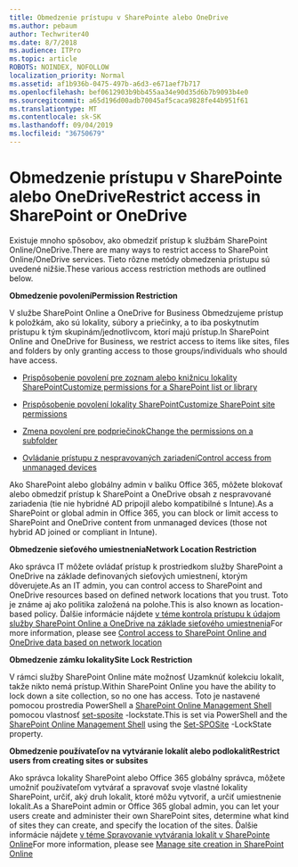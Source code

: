 ```yaml
---
title: Obmedzenie prístupu v SharePointe alebo OneDrive
ms.author: pebaum
author: Techwriter40
ms.date: 8/7/2018
ms.audience: ITPro
ms.topic: article
ROBOTS: NOINDEX, NOFOLLOW
localization_priority: Normal
ms.assetid: af1b936b-0475-497b-a6d3-e671aef7b717
ms.openlocfilehash: bef0612903b9bb455aa34e90d35d6b7b9093b4e0
ms.sourcegitcommit: a65d196d00adb70045af5caca9828fe44b951f61
ms.translationtype: MT
ms.contentlocale: sk-SK
ms.lasthandoff: 09/04/2019
ms.locfileid: "36750679"
---
```

# <a name="restrict-access-in-sharepoint-or-onedrive"></a><span data-ttu-id="528bd-102">Obmedzenie prístupu v SharePointe alebo OneDrive</span><span class="sxs-lookup"><span data-stu-id="528bd-102">Restrict access in SharePoint or OneDrive</span></span>

<span data-ttu-id="528bd-103">Existuje mnoho spôsobov, ako obmedziť prístup k službám SharePoint Online/OneDrive.</span><span class="sxs-lookup"><span data-stu-id="528bd-103">There are many ways to restrict access to SharePoint Online/OneDrive services.</span></span> <span data-ttu-id="528bd-104">Tieto rôzne metódy obmedzenia prístupu sú uvedené nižšie.</span><span class="sxs-lookup"><span data-stu-id="528bd-104">These various access restriction methods are outlined below.</span></span> 

<span data-ttu-id="528bd-105">**Obmedzenie povolení**</span><span class="sxs-lookup"><span data-stu-id="528bd-105">**Permission Restriction**</span></span>

<span data-ttu-id="528bd-106">V službe SharePoint Online a OneDrive for Business Obmedzujeme prístup k položkám, ako sú lokality, súbory a priečinky, a to iba poskytnutím prístupu k tým skupinám/jednotlivcom, ktorí majú prístup.</span><span class="sxs-lookup"><span data-stu-id="528bd-106">In SharePoint Online and OneDrive for Business, we restrict access to items like sites, files and folders by only granting access to those groups/individuals who should have access.</span></span>

- [<span data-ttu-id="528bd-107">Prispôsobenie povolení pre zoznam alebo knižnicu lokality SharePoint</span><span class="sxs-lookup"><span data-stu-id="528bd-107">Customize permissions for a SharePoint list or library</span></span>](https://support.office.com/article/Customize-permissions-for-a-SharePoint-list-or-library-02d770f3-59eb-4910-a608-5f84cc297782)

- [<span data-ttu-id="528bd-108">Prispôsobenie povolení lokality SharePoint</span><span class="sxs-lookup"><span data-stu-id="528bd-108">Customize SharePoint site permissions</span></span>](https://docs.microsoft.com/sharepoint/customize-sharepoint-site-permissions)

- [<span data-ttu-id="528bd-109">Zmena povolení pre podpriečinok</span><span class="sxs-lookup"><span data-stu-id="528bd-109">Change the permissions on a subfolder</span></span>](https://support.office.com/article/Change-the-permissions-on-a-subfolder-5427BD7C-F20A-4F75-8CF2-5359DD45A1A6)

- [<span data-ttu-id="528bd-110">Ovládanie prístupu z nespravovaných zariadení</span><span class="sxs-lookup"><span data-stu-id="528bd-110">Control access from unmanaged devices</span></span>](https://docs.microsoft.com/sharepoint/control-access-from-unmanaged-devices)

<span data-ttu-id="528bd-111">Ako SharePoint alebo globálny admin v balíku Office 365, môžete blokovať alebo obmedziť prístup k SharePoint a OneDrive obsah z nespravované zariadenia (tie nie hybridné AD pripojil alebo kompatibilné s Intune).</span><span class="sxs-lookup"><span data-stu-id="528bd-111">As a SharePoint or global admin in Office 365, you can block or limit access to SharePoint and OneDrive content from unmanaged devices (those not hybrid AD joined or compliant in Intune).</span></span>

<span data-ttu-id="528bd-112">**Obmedzenie sieťového umiestnenia**</span><span class="sxs-lookup"><span data-stu-id="528bd-112">**Network Location Restriction**</span></span>

<span data-ttu-id="528bd-113">Ako správca IT môžete ovládať prístup k prostriedkom služby SharePoint a OneDrive na základe definovaných sieťových umiestnení, ktorým dôverujete.</span><span class="sxs-lookup"><span data-stu-id="528bd-113">As an IT admin, you can control access to SharePoint and OneDrive resources based on defined network locations that you trust.</span></span> <span data-ttu-id="528bd-114">Toto je známe aj ako politika založená na polohe.</span><span class="sxs-lookup"><span data-stu-id="528bd-114">This is also known as location-based policy.</span></span> <span data-ttu-id="528bd-115">Ďalšie informácie nájdete [v téme kontrola prístupu k údajom služby SharePoint Online a OneDrive na základe sieťového umiestnenia](https://docs.microsoft.com/sharepoint/control-access-based-on-network-location)</span><span class="sxs-lookup"><span data-stu-id="528bd-115">For more information, please see [Control access to SharePoint Online and OneDrive data based on network location](https://docs.microsoft.com/sharepoint/control-access-based-on-network-location)</span></span>

<span data-ttu-id="528bd-116">**Obmedzenie zámku lokality**</span><span class="sxs-lookup"><span data-stu-id="528bd-116">**Site Lock Restriction**</span></span> 

<span data-ttu-id="528bd-117">V rámci služby SharePoint Online máte možnosť Uzamknúť kolekciu lokalít, takže nikto nemá prístup.</span><span class="sxs-lookup"><span data-stu-id="528bd-117">Within SharePoint Online you have the ability to lock down a site collection, so no one has access.</span></span> <span data-ttu-id="528bd-118">Toto je nastavené pomocou prostredia PowerShell a [SharePoint Online Management Shell](https://docs.microsoft.com/powershell/sharepoint/sharepoint-online/connect-sharepoint-online?view=sharepoint-ps) pomocou vlastnosť [set-sposite](https://docs.microsoft.com/powershell/module/sharepoint-online/set-sposite?view=sharepoint-ps) -lockstate.</span><span class="sxs-lookup"><span data-stu-id="528bd-118">This is set via PowerShell and the [SharePoint Online Management Shell](https://docs.microsoft.com/powershell/sharepoint/sharepoint-online/connect-sharepoint-online?view=sharepoint-ps) using the [Set-SPOSite](https://docs.microsoft.com/powershell/module/sharepoint-online/set-sposite?view=sharepoint-ps) -LockState property.</span></span>

<span data-ttu-id="528bd-119">**Obmedzenie používateľov na vytváranie lokalít alebo podlokalít**</span><span class="sxs-lookup"><span data-stu-id="528bd-119">**Restrict users from creating sites or subsites**</span></span>

<span data-ttu-id="528bd-120">Ako správca lokality SharePoint alebo Office 365 globálny správca, môžete umožniť používateľom vytvárať a spravovať svoje vlastné lokality SharePoint, určiť, aký druh lokalít, ktoré môžu vytvoriť, a určiť umiestnenie lokalít.</span><span class="sxs-lookup"><span data-stu-id="528bd-120">As a SharePoint admin or Office 365 global admin, you can let your users create and administer their own SharePoint sites, determine what kind of sites they can create, and specify the location of the sites.</span></span> <span data-ttu-id="528bd-121">Ďalšie informácie nájdete [v téme Spravovanie vytvárania lokalít v SharePointe Online](https://docs.microsoft.com/sharepoint/manage-site-creation)</span><span class="sxs-lookup"><span data-stu-id="528bd-121">For more information, please see [Manage site creation in SharePoint Online](https://docs.microsoft.com/sharepoint/manage-site-creation)</span></span>

